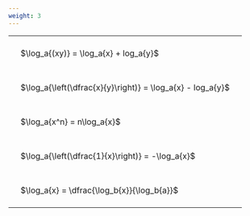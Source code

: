 ```yaml
---
weight: 3
---
```


<style type="text/css">
#T_14ed8 th.col_heading {
  text-align: left;
  font-size: 1em;
}
#T_14ed8 td {
  text-align: left;
  font-size: 1em;
  padding: 1.5em;
}
</style>
<table id="T_14ed8">
  <thead>
  </thead>
  <tbody>
    <tr>
      <td id="T_14ed8_row0_col0" class="data row0 col0" >$\log_a{(xy)} = \log_a{x} + log_a{y}$</td>
    </tr>
    <tr>
      <td id="T_14ed8_row1_col0" class="data row1 col0" >$\log_a{\left(\dfrac{x}{y}\right)} = \log_a{x} - log_a{y}$</td>
    </tr>
    <tr>
      <td id="T_14ed8_row2_col0" class="data row2 col0" >$\log_a{x^n} = n\log_a{x}$</td>
    </tr>
    <tr>
      <td id="T_14ed8_row3_col0" class="data row3 col0" >$\log_a{\left(\dfrac{1}{x}\right)} = -\log_a{x}$</td>
    </tr>
    <tr>
      <td id="T_14ed8_row4_col0" class="data row4 col0" >$\log_a{x} = \dfrac{\log_b{x}}{\log_b{a}}$</td>
    </tr>
  </tbody>
</table>
